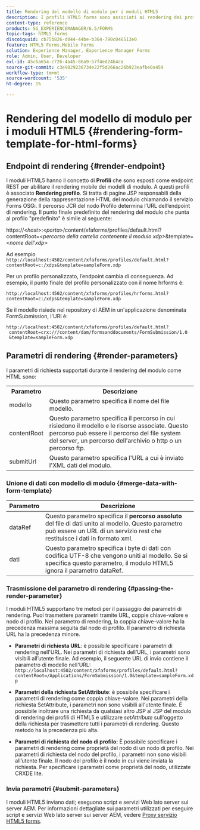 ```yaml
---
title: Rendering del modello di modulo per i moduli HTML5
description: I profili HTML5 forms sono associati ai rendering dei profili. I rendering profili sono pagine JSP responsabili della generazione della rappresentazione HTML del modulo chiamando il servizio OSGi di Forms.
content-type: reference
products: SG_EXPERIENCEMANAGER/6.5/FORMS
topic-tags: hTML5_forms
discoiquuid: cb75b826-d044-44be-b364-790c046513e0
feature: HTML5 Forms,Mobile Forms
solution: Experience Manager, Experience Manager Forms
role: Admin, User, Developer
exl-id: 45c6a654-c726-4a45-86a9-57f4ed24b4ca
source-git-commit: c3e9029236734e22f5d266ac26b923eafbe0a459
workflow-type: tm+mt
source-wordcount: '535'
ht-degree: 1%

---
```


# Rendering del modello di modulo per i moduli HTML5 {#rendering-form-template-for-html-forms}

## Endpoint di rendering {#render-endpoint}

I moduli HTML5 hanno il concetto di **Profili** che sono esposti come endpoint REST per abilitare il rendering mobile dei modelli di modulo. A questi profili è associato **Rendering profilo**. Si tratta di pagine JSP responsabili della generazione della rappresentazione HTML del modulo chiamando il servizio Forms OSGi. Il percorso JCR del nodo Profilo determina l’URL dell’endpoint di rendering. Il punto finale predefinito del rendering del modulo che punta al profilo &quot;predefinito&quot; è simile al seguente:

https://&lt;*host*>:&lt;*porta*>/content/xfaforms/profiles/default.html?contentRoot=&lt;*percorso della cartella contenente il modulo xdp*>&amp;template=&lt;*nome dell&#39;xdp*>

Ad esempio `http://localhost:4502/content/xfaforms/profiles/default.html?contentRoot=c:/xdps&template=sampleForm.xdp`

Per un profilo personalizzato, l’endpoint cambia di conseguenza. Ad esempio, il punto finale del profilo personalizzato con il nome hrforms è:

`http://localhost:4502/content/xfaforms/profiles/hrforms.html?contentRoot=c:/xdps&template=sampleForm.xdp`

Se il modello risiede nel repository di AEM in un&#39;applicazione denominata FormSubmission, l&#39;URI è:

```http
http://localhost:4502/content/xfaforms/profiles/default.html?
 contentRoot=crx:///content/dam/formsanddocuments/FormSubmission/1.0
 &template=sampleForm.xdp
```

## Parametri di rendering {#render-parameters}

I parametri di richiesta supportati durante il rendering del modulo come HTML sono:

<table>
 <tbody>
  <tr>
   <th><strong>Parametro </strong></th>
   <th><strong>Descrizione</strong></th>
  </tr>
  <tr>
   <td>modello<br /> </td>
   <td>Questo parametro specifica il nome del file modello.<br /> </td>
  </tr>
  <tr>
   <td>contentRoot<br /> </td>
   <td>Questo parametro specifica il percorso in cui risiedono il modello e le risorse associate. Questo percorso può essere il percorso del file system del server, un percorso dell'archivio o http o un percorso ftp.<br /> </td>
  </tr>
  <tr>
   <td>submitUrl<br /> </td>
   <td>Questo parametro specifica l'URL a cui è inviato l'XML dati del modulo.<br /> </td>
  </tr>
 </tbody>
</table>

### Unione di dati con modello di modulo {#merge-data-with-form-template}

| Parametro | Descrizione |
|---|---|
| dataRef | Questo parametro specifica il **percorso assoluto** del file di dati unito al modello. Questo parametro può essere un URL di un servizio rest che restituisce i dati in formato xml. |
| dati | Questo parametro specifica i byte di dati con codifica UTF-8 che vengono uniti al modello. Se si specifica questo parametro, il modulo HTML5 ignora il parametro dataRef. |

### Trasmissione del parametro di rendering {#passing-the-render-parameter}

I moduli HTML5 supportano tre metodi per il passaggio dei parametri di rendering. Puoi trasmettere parametri tramite URL, coppie chiave-valore e nodo di profilo. Nel parametro di rendering, la coppia chiave-valore ha la precedenza massima seguita dal nodo di profilo. Il parametro di richiesta URL ha la precedenza minore.

* **Parametri di richiesta URL**: è possibile specificare i parametri di rendering nell&#39;URL. Nei parametri di richiesta dell’URL, i parametri sono visibili all’utente finale. Ad esempio, il seguente URL di invio contiene il parametro di modello nell&#39;URL: `http://localhost:4502/content/xfaforms/profiles/default.html?contentRoot=/Applications/FormSubmission/1.0&template=sampleForm.xdp`

* **Parametri della richiesta SetAttribute**: è possibile specificare i parametri di rendering come coppia chiave-valore. Nei parametri della richiesta SetAttribute, i parametri non sono visibili all&#39;utente finale. È possibile inoltrare una richiesta da qualsiasi altro JSP al JSP del modulo di rendering dei profili di HTML5 e utilizzare *setAttribute* sull&#39;oggetto della richiesta per trasmettere tutti i parametri di rendering. Questo metodo ha la precedenza più alta.

* **Parametri di richiesta del nodo di profilo:** È possibile specificare i parametri di rendering come proprietà del nodo di un nodo di profilo. Nei parametri di richiesta del nodo del profilo, i parametri non sono visibili all’utente finale. Il nodo del profilo è il nodo in cui viene inviata la richiesta. Per specificare i parametri come proprietà del nodo, utilizzate CRXDE lite.

### Invia parametri {#submit-parameters}

I moduli HTML5 inviano dati; eseguono script e servizi Web lato server sui server AEM. Per informazioni dettagliate sui parametri utilizzati per eseguire script e servizi Web lato server sui server AEM, vedere [Proxy servizio HTML5 forms](/help/forms/using/service-proxy.md).
